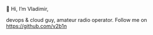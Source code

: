 👋 Hi, I’m Vladimir,

devops & cloud guy, amateur radio operator.
Follow me on https://github.com/v2b1n

<!---
v2b1n/v2b1n is a ✨ special ✨ repository because its `README.md` (this file) appears on your GitHub profile.
You can click the Preview link to take a look at your changes.
--->
